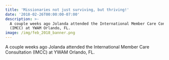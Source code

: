 ```yaml
---
title: 'Missionaries not just surviving, but thriving!'
date: '2018-02-26T00:00:00-07:00'
description: >-
  A couple weeks ago Jolanda attended the International Member Care Consultation
  (IMCC) at YWAM Orlando, FL.
image: /img/feb_2018_banner.png
---
```

A couple weeks ago Jolanda attended the International Member Care Consultation (IMCC) at YWAM Orlando, FL.
